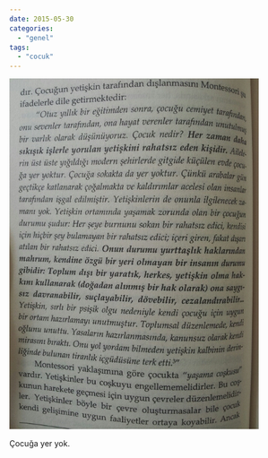 ```yaml
---
date: 2015-05-30
categories: 
  - "genel"
tags: 
  - "cocuk"
---
```


![](/images/tumblr_np62c0ainz1u2h8puo1_500.jpg)

Çocuğa yer yok.
